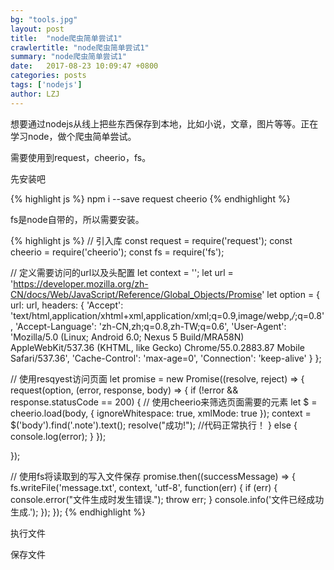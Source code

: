 ```yaml
---
bg: "tools.jpg"
layout: post
title:  "node爬虫简单尝试1"
crawlertitle: "node爬虫简单尝试1"
summary: "node爬虫简单尝试1"
date:   2017-08-23 10:09:47 +0800
categories: posts
tags: ['nodejs']
author: LZJ
---
```

想要通过nodejs从线上把些东西保存到本地，比如小说，文章，图片等等。正在学习node，做个爬虫简单尝试。

需要使用到request，cheerio，fs。

先安装吧

{% highlight js %}
npm i --save request cheerio
{% endhighlight %}

fs是node自带的，所以需要安装。

{% highlight js %}
// 引入库
const request = require('request');
const cheerio = require('cheerio');
const fs = require('fs');

// 定义需要访问的url以及头配置
let context = '';
let url = 'https://developer.mozilla.org/zh-CN/docs/Web/JavaScript/Reference/Global_Objects/Promise'
let option = {
    url: url,
    headers: {
        'Accept': 'text/html,application/xhtml+xml,application/xml;q=0.9,image/webp,*/*;q=0.8',
        'Accept-Language': 'zh-CN,zh;q=0.8,zh-TW;q=0.6',
        'User-Agent': 'Mozilla/5.0 (Linux; Android 6.0; Nexus 5 Build/MRA58N) AppleWebKit/537.36 (KHTML, like Gecko) Chrome/55.0.2883.87 Mobile Safari/537.36',
        'Cache-Control': 'max-age=0',
        'Connection': 'keep-alive'
    }
};

// 使用resqyest访问页面
let promise = new Promise((resolve, reject) => {
  request(option, (error, response, body) => {
      if (!error && response.statusCode == 200) {
        // 使用cheerio来筛选页面需要的元素
          let $ = cheerio.load(body, {
              ignoreWhitespace: true,
              xmlMode: true
          });
      context = $('body').find('.note').text();
      resolve("成功!"); //代码正常执行！
      } else {
        console.log(error);
      }
  });
    
});

// 使用fs将读取到的写入文件保存
promise.then((successMessage) => {
  fs.writeFile('message.txt', context, 'utf-8', function(err) {
      if (err) {
          console.error("文件生成时发生错误.");
          throw err;
      }
      console.info('文件已经成功生成.');
  });
});
{% endhighlight %}

执行文件
<img src="http://liuzejin.top/assets/images/showHow/reptile/1.png" alt="">

保存文件
<img src="http://liuzejin.top/assets/images/showHow/reptile/2.png" alt="">